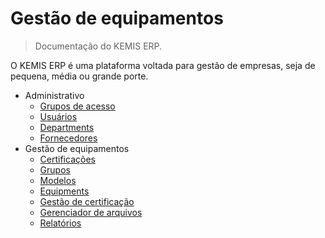 # Gestão de equipamentos

> Documentação do KEMIS ERP.

O KEMIS ERP é uma plataforma voltada para gestão de empresas, seja de pequena, média ou grande porte.

* Administrativo
    * [Grupos de acesso](modules/administrative/access-groups.md)
    * [Usuários](modules/administrative/users.md)
    * [Departments](modules/administrative/departments.md)
    * [Fornecedores](modules/administrative/vendors.md)
* Gestão de equipamentos
    * [Certificações](modules/equipment-management/certifications.md)
    * [Grupos](modules/equipment-management/groups.md)
    * [Modelos](modules/equipment-management/models.md)
    * [Equipments](modules/equipment-management/equipments.md)
    * [Gestão de certificação](modules/equipment-management/certification-management.md)
    * [Gerenciador de arquivos](modules/equipment-management/file-manager)
    * [Relatórios](modules/equipment-management/reports.md)